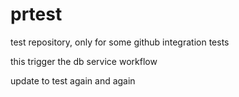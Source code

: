 # prtest
test repository, only for some github integration tests

this trigger the db service workflow

update to test again and again
